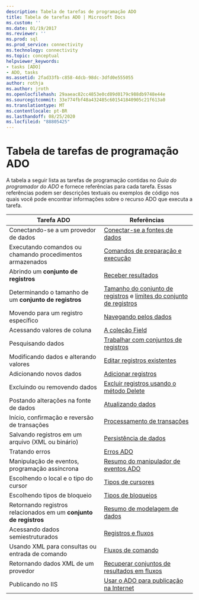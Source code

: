 ```yaml
---
description: Tabela de tarefas de programação ADO
title: Tabela de tarefas ADO | Microsoft Docs
ms.custom: ''
ms.date: 01/19/2017
ms.reviewer: ''
ms.prod: sql
ms.prod_service: connectivity
ms.technology: connectivity
ms.topic: conceptual
helpviewer_keywords:
- tasks [ADO]
- ADO, tasks
ms.assetid: 2fad33fb-c858-4dcb-98dc-3dfd0e555055
author: rothja
ms.author: jroth
ms.openlocfilehash: 29aaeac82cc4853e0cd89d0179c988db9748e44e
ms.sourcegitcommit: 33e774fbf48a432485c601541840905c21f613a0
ms.translationtype: MT
ms.contentlocale: pt-BR
ms.lasthandoff: 08/25/2020
ms.locfileid: "88805425"
---
```

# <a name="ado-programming-task-table"></a>Tabela de tarefas de programação ADO
A tabela a seguir lista as tarefas de programação contidas no *Guia do programador do ADO* e fornece referências para cada tarefa. Essas referências podem ser descrições textuais ou exemplos de código nos quais você pode encontrar informações sobre o recurso ADO que executa a tarefa.

|Tarefa ADO|Referências|
|--------------|----------------|
|Conectando-se a um provedor de dados|[Conectar-se a fontes de dados](./data/connecting-to-data-sources.md)|
|Executando comandos ou chamando procedimentos armazenados|[Comandos de preparação e execução](./data/preparing-and-executing-commands.md)|
|Abrindo um **conjunto de registros**|[Receber resultados](./data/receiving-results.md)|
|Determinando o tamanho de um **conjunto de registros**|[Tamanho do conjunto de registros](./data/current-record-and-size-of-recordset.md) e [limites do conjunto de registros](./data/boundaries-of-a-recordset.md)|
|Movendo para um registro específico|[Navegando pelos dados](./data/navigating-through-data.md)|
|Acessando valores de coluna|[A coleção Field](./data/the-fields-collection.md)|
|Pesquisando dados|[Trabalhar com conjuntos de registros](./data/working-with-recordsets.md)|
|Modificando dados e alterando valores|[Editar registros existentes](./data/editing-existing-records.md)|
|Adicionando novos dados|[Adicionar registros](./data/adding-records.md)|
|Excluindo ou removendo dados|[Excluir registros usando o método Delete](./data/deleting-records-using-the-delete-method.md)|
|Postando alterações na fonte de dados|[Atualizando dados](./data/updating-data.md)|
|Início, confirmação e reversão de transações|[Processamento de transações](./data/transaction-processing.md)|
|Salvando registros em um arquivo (XML ou binário)|[Persistência de dados](./data/persisting-data.md)|
|Tratando erros|[Erros ADO](./data/ado-errors.md)|
|Manipulação de eventos, programação assíncrona|[Resumo do manipulador de eventos ADO](./data/ado-event-handler-summary.md)|
|Escolhendo o local e o tipo do cursor|[Tipos de cursores](./data/types-of-cursors-ado.md)|
|Escolhendo tipos de bloqueio|[Tipos de bloqueios](./data/types-of-locks.md)|
|Retornando registros relacionados em um **conjunto de registros**|[Resumo de modelagem de dados](./data/data-shaping-overview.md)|
|Acessando dados semiestruturados|[Registros e fluxos](./data/records-and-streams.md)|
|Usando XML para consultas ou entrada de comando|[Fluxos de comando](./data/command-streams.md)|
|Retornando dados XML de um provedor|[Recuperar conjuntos de resultados em fluxos](./data/retrieving-resultsets-into-streams.md)|
|Publicando no IIS|[Usar o ADO para publicação na Internet](./data/using-ado-for-internet-publishing.md)|